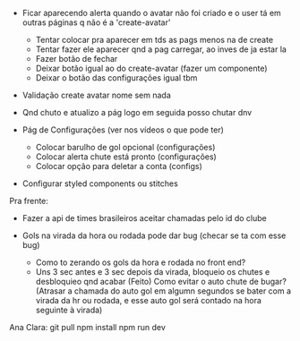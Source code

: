 - Ficar aparecendo alerta quando o avatar não foi criado e o user tá em outras
páginas q não é a 'create-avatar'
  
  - Tentar colocar pra aparecer em tds as pags menos na de create
  - Tentar fazer ele aparecer qnd a pag carregar, ao inves de ja estar la
  - Fazer botão de fechar
  - Deixar botão igual ao do create-avatar (fazer um componente)
  - Deixar o botão das configurações igual tbm

- Validação create avatar nome sem nada

- Qnd chuto e atualizo a pág logo em seguida posso chutar dnv

- Pág de Configurações (ver nos vídeos o que pode ter)
  - Colocar barulho de gol opcional (configurações)
  - Colocar alerta chute está pronto (configurações)
  - Colocar opção para deletar a conta (configs)

- Configurar styled components ou stitches

Pra frente:
  - Fazer a api de times brasileiros aceitar chamadas pelo id do clube

  - Gols na virada da hora ou rodada pode dar bug (checar se ta com esse bug)
    - Como to zerando os gols da hora e rodada no front end?
    - Uns 3 sec antes e 3 sec depois da virada, bloqueio os chutes e desbloquieo qnd acabar (Feito)
    Como evitar o auto chute de bugar? (Atrasar a chamada do auto gol em algumn segundos se bater com a virada da hr ou rodada, e esse auto gol será contado na hora seguinte à virada)


  Ana Clara:
  git pull
  npm install
  npm run dev